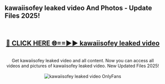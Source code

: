 <h2>kawaiisofey leaked video And Photos - Update Files 2025!</h2>
<br>
<div align="center">
<h2><a href="https://linkcuts.com/hfmhzwbr" rel="nofollow">🔴 CLICK HERE 🌐==►► kawaiisofey leaked video</a></h2>
<br>
Get kawaiisofey leaked video and all content. Now you can access all videos and pictures of kawaiisofey leaked video. New Updated Files 2025!
<br>
<br>
<a href="https://linkcuts.com/hfmhzwbr" rel="nofollow" data-target="animated-image.originalLink"><img src="https://i.ibb.co.com/WyWwxjT/player-gif2.gif" alt="kawaiisofey leaked video OnlyFans" style="max-width: 100%; display: inline-block;" data-target="animated-image.originalImage"></a>
</div>
<br>
